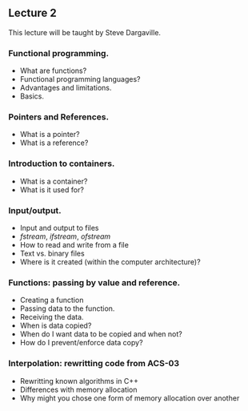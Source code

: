 ## Lecture 2

This lecture will be taught by Steve Dargaville.

###  Functional programming. 
- What are functions?
- Functional programming languages?
- Advantages and limitations.
- Basics.

### Pointers and References. 
- What is a pointer?
- What is a reference? 

### Introduction to containers. 
- What is a container?
- What is it used for?

### Input/output. 
- Input and output to files
- *fstream*, *ifstream*, *ofstream*
- How to read and write from a file
- Text vs. binary files
- Where is it created (within the computer architecture)?

### Functions: passing by value and reference. 
- Creating a function
- Passing data to the function.
- Receiving the data.
- When is data copied?
- When do I want data to be copied and when not?
- How do I prevent/enforce data copy?

### Interpolation: rewritting code from ACS-03
- Rewritting known algorithms in C++
- Differences with memory allocation
- Why might you chose one form of memory allocation over another




